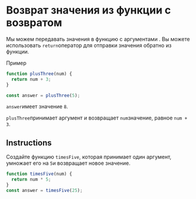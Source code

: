 # Возврат значения из функции с возвратом
Мы можем передавать значения в функцию с аргументами . Вы можете использовать `return`оператор для отправки значения обратно из функции.

Пример
```javascript
function plusThree(num) {
  return num + 3;
}

const answer = plusThree(5);
```
`answer`имеет значение `8`.

`plusThree`принимает аргумент и возвращает `num`значение, равное `num + 3`.
## Instructions

Создайте функцию `timesFive`, которая принимает один аргумент, умножает его на `5`и возвращает новое значение.


```javascript
function timesFive(num) {
  return num * 5;
}
const answer = timesFive(25);
```
